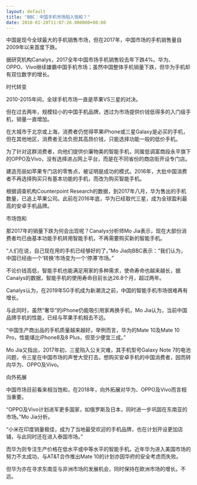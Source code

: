 ```yaml
---
layout: default
title: "BBC：中国手机市场陷入饱和？"
date: 2018-01-28T11:07:26.000000+08:00
---
```


中国是现今全球最大的手机销售市场，但在2017年，中国市场的手机销售量自2009年以来首度下跌。

据研究机构Canalys，2017全年中国市场手机销售较去年下跌4%。华为、OPPO、Vivo继续雄霸中国手机市场；虽然中国整体手机销量下跌，但华为手机却有双位数字的增长。

时代转变

2010-2015年间，全球手机市场一直是苹果VS三星的对决。

但在过去两年，规模较小的中国手机品牌，透过为市场提供价钱低得多的入门级手机，销量一直增加。

在大城市于北京或上海，消费者仍觉得苹果iPhone或三星Galaxy是必买的手机，但在其他地区，消费者无法负担其高昂价钱，只能选择功能一般的低价手机。

为了针对这群消费者，向他们提供价廉物美的智能手机，同属低调富商段永平旗下的OPPO及Vivo，没有选择进占网上平台，而是在不同省份的商店街开设专门店。

建造亮丽如苹果专门店的零售点，被证明是成功的模式。2016年，大批中国消费者不再选择购买只有基本功能的手机，而改为购买智能手机。

根据调查机构Counterpoint Research的数据，到2017年八月，华为售出的手机数量，已追上苹果公司。此前在2016年底，华为已经取代三星，成为全球盈利最高的安卓手机品牌。

市场饱和

那2017年的销量下跌为何会出现呢？Canalys分析师Mo Jia表示，现在大部份消费者均已由基本功能手机转用智能手机，不再需要购买新的智能手机。

“人们在说，自己现在用的手机已经够好的了，”Mo Jia向BBC表示：“我们认为，中国已经由一个‘转换’市场变为一个‘停滞’市场。”

不论价钱高低，智能手机也能满足用家的多种需求，使命寿命也越来越长，据Canalys的数据，智能手机的使用寿命目前长达26.8个月，超过两年。

Canalys认为，在2019年5G手机成为新潮流之前，中国的智能手机市场很难再有增长。

与此同时，虽然“奢华”的iPhone仍能吸引用家再换手机，Mo Jia认为，当前中国品牌手机的性能，已经与苹果手机相去不远。

“中国生产商出品的手机质量越来越好。举例而言，华为的Mate 10及Mate 10 Pro，性能堪比iPhone8及8 Plus，但至少便宜三成。”

Mo Jia又指出，2017年初，三星陷入公关灾难，其手机型号Galaxy Note 7的电池问题，令三星在中国市场的声誉大受打击。想购买安卓手机的中国消费者，因而转向华为、OPPO及Vivo。

向外拓展

中国市场目前看来相当饱和，在2018年，向外拓展对华为、OPPO及Vivo而言相当重要。

“OPPO及Vivo计划进军更多国家，如俄罗斯及日本，同时进一步巩固在东南亚的市场。”Mo Jia分析。

“小米在印度销量极佳，成为了当地最受欢迎的手机品牌，也在计划开设更加店铺，与此同时还在进入泰国市场。”

而华为则专注生产价格在低水平或中等水平的智能手机。近年华为进入美国市场的努力不太成功，与AT&T合作推出Mate 10的计划亦因华府的安全考虑而失败。

但华为亦在寻求东南亚与非洲市场的发展机会，同时保持在欧洲市场的增长。不远。

